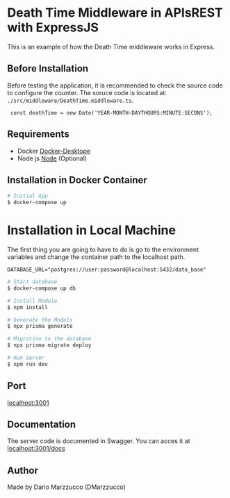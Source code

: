 # Death Time Middleware in APIsREST with ExpressJS

This is an example of how the Death Time middleware works in Express.

## Before Installation

Before testing the application, it is recommended to check the source code to configure the counter. The soruce code is located at: `./src/middleware/DeathTime.middleware.ts`. 

```TS 
 const deathTime = new Date('YEAR-MONTH-DAYTHOURS:MINUTE:SECONS');
```
## Requirements

* Docker [Docker-Desktope](https://www.docker.com/products/docker-desktop/)
* Node js [Node](https://nodejs.org/en/download/package-manager) (Optional)

## Installation in Docker Container

```bash 
# Initial App
$ docker-compose up
``` 
# Installation in Local Machine

The first thing you are going to have to do is go to the environment variables and change the container path to the localhost path.

```.env
DATABASE_URL="postgres://user:password@localhost:5432/data_base"
``` 
``` bash
# Start datebase
$ docker-compose up db

# Install Module 
$ npm install

# Generate the Models
$ npx prisma generate

# Migration to the database
$ npx prisma migrate deploy

# Run Server
$ npm run dev

``` 

## Port

[localhost:3001](http://localhost:3001)

## Documentation

The server code is documented in Swagger. You can acces it at [localhost:3001/docs](http://localhost:3001/docs/)


## Author

Made by Dario Marzzucco (DMarzzucco)
